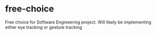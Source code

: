 # free-choice
Free choice for Software Engineering project. Will likely be implementing either eye tracking or gesture tracking
